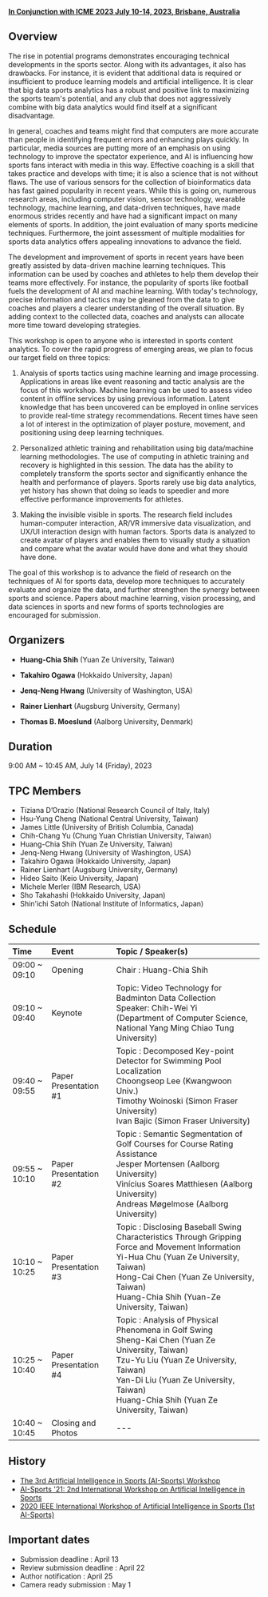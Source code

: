 <!-- # **The 4th Artificial Intelligence in Sports (AI-Sports) Workshop** 
***
{:toc}
***
-->

[**In Conjunction with ICME 2023 July 10-14, 2023, Brisbane, Australia**](https://www.2023.ieeeicme.org/)

## **Overview**

The rise in potential programs demonstrates encouraging technical developments in the sports sector. Along with its advantages, it also has drawbacks. For instance, it is evident that additional data is required or insufficient to produce learning models and artificial intelligence. It is clear that big data sports analytics has a robust and positive link to maximizing the sports team's potential, and any club that does not aggressively combine with big data analytics would find itself at a significant disadvantage.  

In general, coaches and teams might find that computers are more accurate than people in identifying frequent errors and enhancing plays quickly. In particular, media sources are putting more of an emphasis on using technology to improve the spectator experience, and AI is influencing how sports fans interact with media in this way. Effective coaching is a skill that takes practice and develops with time; it is also a science that is not without flaws. The use of various sensors for the collection of bioinformatics data has fast gained popularity in recent years. While this is going on, numerous research areas, including computer vision, sensor technology, wearable technology, machine learning, and data-driven techniques, have made enormous strides recently and have had a significant impact on many elements of sports. In addition, the joint evaluation of many sports medicine techniques. Furthermore, the joint assessment of multiple modalities for sports data analytics offers appealing innovations to advance the field.  

The development and improvement of sports in recent years have been greatly assisted by data-driven machine learning techniques. This information can be used by coaches and athletes to help them develop their teams more effectively. For instance, the popularity of sports like football fuels the development of AI and machine learning. With today's technology, precise information and tactics may be gleaned from the data to give coaches and players a clearer understanding of the overall situation. By adding context to the collected data, coaches and analysts can allocate more time toward developing strategies.  

This workshop is open to anyone who is interested in sports content analytics. To cover the rapid progress of emerging areas, we plan to focus our target field on three topics:  

1. Analysis of sports tactics using machine learning and image processing. Applications in areas like event reasoning and tactic analysis are the focus of this workshop. Machine learning can be used to assess video content in offline services by using previous information. Latent knowledge that has been uncovered can be employed in online services to provide real-time strategy recommendations. Recent times have seen a lot of interest in the optimization of player posture, movement, and positioning using deep learning techniques.  

2. Personalized athletic training and rehabilitation using big data/machine learning methodologies. The use of computing in athletic training and recovery is highlighted in this session. The data has the ability to completely transform the sports sector and significantly enhance the health and performance of players. Sports rarely use big data analytics, yet history has shown that doing so leads to speedier and more effective performance improvements for athletes.  

3. Making the invisible visible in sports. The research field includes human-computer interaction, AR/VR immersive data visualization, and UX/UI interaction design with human factors. Sports data is analyzed to create avatar of players and enables them to visually study a situation and compare what the avatar would have done and what they should have done.  

The goal of this workshop is to advance the field of research on the techniques of AI for sports data, develop more techniques to accurately evaluate and organize the data, and further strengthen the synergy between sports and science. Papers about machine learning, vision processing, and data sciences in sports and new forms of sports technologies are encouraged for submission.   

## **Organizers**  
- **Huang-Chia Shih** (Yuan Ze University, Taiwan)

- **Takahiro Ogawa** (Hokkaido University, Japan)  

- **Jenq-Neng Hwang** (University of Washington, USA)

- **Rainer Lienhart** (Augsburg University, Germany)

- **Thomas B. Moeslund** (Aalborg University, Denmark)

## **Duration** 
9:00 AM ~ 10:45 AM, July 14 (Friday), 2023

## **TPC Members**  
- Tiziana D’Orazio (National Research Council of Italy, Italy)
- Hsu-Yung Cheng (National Central University, Taiwan)
- James Little (University of British Columbia, Canada)
- Chih-Chang Yu (Chung Yuan Christian University, Taiwan)
- Huang-Chia Shih (Yuan Ze University, Taiwan)
- Jenq-Neng Hwang (University of Washington, USA)
- Takahiro Ogawa (Hokkaido University, Japan)
- Rainer Lienhart (Augsburg University, Germany)
- Hideo Saito (Keio University, Japan)
- Michele Merler (IBM Research, USA)
- Sho Takahashi (Hokkaido University, Japan)
- Shin'ichi Satoh (National Institute of Informatics, Japan)

## Schedule

<!---![image](https://github.com/ai-sports22/ai-sports22.github.io/raw/main/res/schedule.png)) -->
<!---![image](./res/schedule.png) -->

| Time          | Event             | Topic / Speaker(s)                                |
| :------------ | :---------------- | :------------------------------------------------ | 
| 09:00 ~ 09:10	| Opening     | Chair : Huang-Chia Shih      |
| 09:10 ~ 09:40	| Keynote	          | Topic: Video Technology for Badminton Data Collection<br>Speaker: Chih-Wei Yi <br>(Department of Computer Science, National Yang Ming Chiao Tung University)|
| 09:40 ~ 09:55	| Paper Presentation #1	| Topic : Decomposed Key-point Detector for Swimming Pool Localization<br>Choongseop Lee (Kwangwoon Univ.)<br>Timothy Woinoski (Simon Fraser University)<br>Ivan Bajic (Simon Fraser University) |
| 09:55 ~ 10:10	| Paper Presentation #2	| Topic : Semantic Segmentation of Golf Courses for Course Rating Assistance<br>Jesper Mortensen (Aalborg University)<br>Vinícius Soares Matthiesen (Aalborg University)<br>Andreas Møgelmose (Aalborg University) |
| 10:10 ~ 10:25	| Paper Presentation #3	| Topic : Disclosing Baseball Swing Characteristics Through Gripping Force and Movement Information<br>Yi-Hua Chu (Yuan Ze University, Taiwan)<br>Hong-Cai Chen (Yuan Ze University, Taiwan)<br>Huang-Chia Shih (Yuan-Ze University, Taiwan) |
| 10:25 ~ 10:40	| Paper Presentation #4	| Topic : Analysis of Physical Phenomena in Golf Swing<br>Sheng-Kai Chen (Yuan Ze University, Taiwan)<br>Tzu-Yu Liu (Yuan Ze University, Taiwan)<br>Yan-Di Liu (Yuan Ze University, Taiwan)<br>Huang-Chia Shih (Yuan Ze University, Taiwan) |
| 10:40 ~ 10:45	| Closing and Photos| --- |


## **History**  
- [The 3rd Artificial Intelligence in Sports (AI-Sports) Workshop](https://ai-sports22.github.io/)
- [AI-Sports '21: 2nd International Workshop on Artificial Intelligence in Sports](https://oz.nthu.edu.tw/~d917904/AI-Sports21.html)
- [2020 IEEE International Workshop of Artificial Intelligence in Sports (1st AI-Sports)](https://2020.ieeeicme.org/www.2020.ieeeicme.org/index.php/workshops/index.html#Workshop1)

## **Important dates**
- Submission deadline : April 13
- Review submission deadline : April 22
- Author notification : April 25
- Camera ready submission  : May 1
